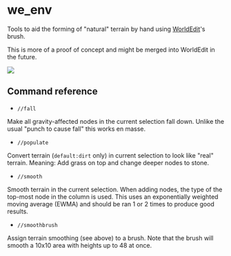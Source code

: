we_env
======

Tools to aid the forming of "natural" terrain by hand using [WorldEdit](https://github.com/Uberi/Minetest-WorldEdit)'s brush.

This is more of a proof of concept and might be merged into WorldEdit in the future.

![](https://i.imgur.com/O7PodOm.jpg)

## Command reference

* `//fall`

Make all gravity-affected nodes in the current selection fall down.
Unlike the usual "punch to cause fall" this works en masse.

* `//populate`

Convert terrain (`default:dirt` only) in current selection to look like "real" terrain.
Meaning: Add grass on top and change deeper nodes to stone.

* `//smooth`

Smooth terrain in the current selection. When adding nodes, the type of the top-most node in the column is used.
This uses an exponentially weighted moving average (EWMA) and should be ran 1 or 2 times to produce good results.

* `//smoothbrush`

Assign terrain smoothing (see above) to a brush.
Note that the brush will smooth a 10x10 area with heights up to 48 at once.
